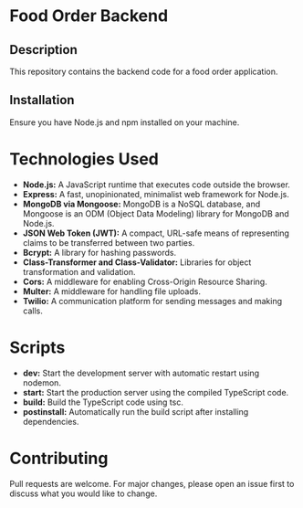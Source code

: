 # Food Order Backend

## Description

This repository contains the backend code for a food order application.

## Installation

Ensure you have Node.js and npm installed on your machine.


# Technologies Used

- **Node.js:** A JavaScript runtime that executes code outside the browser.
- **Express:** A fast, unopinionated, minimalist web framework for Node.js.
- **MongoDB via Mongoose:** MongoDB is a NoSQL database, and Mongoose is an ODM (Object Data Modeling) library for MongoDB and Node.js.
- **JSON Web Token (JWT):** A compact, URL-safe means of representing claims to be transferred between two parties.
- **Bcrypt:** A library for hashing passwords.
- **Class-Transformer and Class-Validator:** Libraries for object transformation and validation.
- **Cors:** A middleware for enabling Cross-Origin Resource Sharing.
- **Multer:** A middleware for handling file uploads.
- **Twilio:** A communication platform for sending messages and making calls.

# Scripts

- **dev:** Start the development server with automatic restart using nodemon.
- **start:** Start the production server using the compiled TypeScript code.
- **build:** Build the TypeScript code using tsc.
- **postinstall:** Automatically run the build script after installing dependencies.

# Contributing

Pull requests are welcome. For major changes, please open an issue first to discuss what you would like to change.
